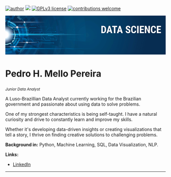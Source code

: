 [![author](https://img.shields.io/badge/author-carlosfab-red.svg)](https://www.linkedin.com/in/carlosfab) [![](https://img.shields.io/badge/python-3.7+-blue.svg)](https://www.python.org/downloads/release/python-365/) [![GPLv3 license](https://img.shields.io/badge/License-GPLv3-blue.svg)](http://perso.crans.org/besson/LICENSE.html) [![contributions welcome](https://img.shields.io/badge/contributions-welcome-brightgreen.svg?style=flat)](https://github.com/carlosfab/data_science/issues)

<p align="center">
  <img src="banner.png" >
</p>

# Pedro H. Mello Pereira
<sub>*Junior Data Analyst*</sub>

A Luso-Brazillian Data Analyst currently working for the Brazilian government and passionate about using data to solve problems. 

One of my strongest characteristics is being self-taught. I have a natural curiosity and drive to constantly learn and improve my skills.

Whether it's developing data-driven insights or creating visualizations that tell a story, I thrive on finding creative solutions to challenging problems.

**Background in:** Python, Machine Learning, SQL, Data Visualization, NLP.

**Links:**

* [LinkedIn](linkedin.com/in/pedro-h-mello-b893701b1)

---
